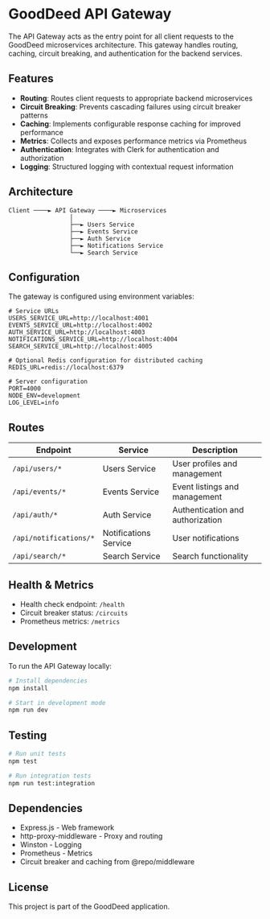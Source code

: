 # GoodDeed API Gateway

The API Gateway acts as the entry point for all client requests to the GoodDeed microservices architecture. This gateway handles routing, caching, circuit breaking, and authentication for the backend services.

## Features

- **Routing**: Routes client requests to appropriate backend microservices
- **Circuit Breaking**: Prevents cascading failures using circuit breaker patterns
- **Caching**: Implements configurable response caching for improved performance
- **Metrics**: Collects and exposes performance metrics via Prometheus
- **Authentication**: Integrates with Clerk for authentication and authorization
- **Logging**: Structured logging with contextual request information

## Architecture

```
Client ────► API Gateway ────► Microservices
                 │
                 ├──► Users Service
                 ├──► Events Service
                 ├──► Auth Service
                 ├──► Notifications Service
                 └──► Search Service
```

## Configuration

The gateway is configured using environment variables:

```
# Service URLs
USERS_SERVICE_URL=http://localhost:4001
EVENTS_SERVICE_URL=http://localhost:4002
AUTH_SERVICE_URL=http://localhost:4003
NOTIFICATIONS_SERVICE_URL=http://localhost:4004
SEARCH_SERVICE_URL=http://localhost:4005

# Optional Redis configuration for distributed caching
REDIS_URL=redis://localhost:6379

# Server configuration
PORT=4000
NODE_ENV=development
LOG_LEVEL=info
```

## Routes

| Endpoint | Service | Description |
|----------|---------|-------------|
| `/api/users/*` | Users Service | User profiles and management |
| `/api/events/*` | Events Service | Event listings and management |
| `/api/auth/*` | Auth Service | Authentication and authorization |
| `/api/notifications/*` | Notifications Service | User notifications |
| `/api/search/*` | Search Service | Search functionality |

## Health & Metrics

- Health check endpoint: `/health`
- Circuit breaker status: `/circuits`
- Prometheus metrics: `/metrics`

## Development

To run the API Gateway locally:

```bash
# Install dependencies
npm install

# Start in development mode
npm run dev
```

## Testing

```bash
# Run unit tests
npm test

# Run integration tests
npm run test:integration
```

## Dependencies

- Express.js - Web framework
- http-proxy-middleware - Proxy and routing
- Winston - Logging
- Prometheus - Metrics
- Circuit breaker and caching from @repo/middleware

## License

This project is part of the GoodDeed application. 